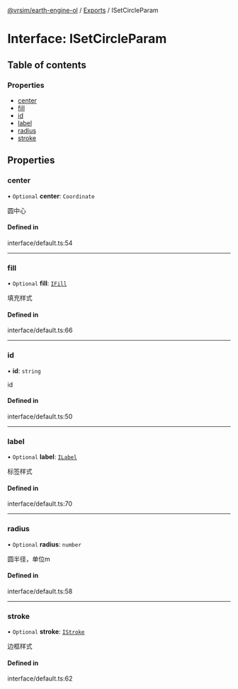 [@vrsim/earth-engine-ol](../README.md) / [Exports](../modules.md) / ISetCircleParam

# Interface: ISetCircleParam

## Table of contents

### Properties

- [center](ISetCircleParam.md#center)
- [fill](ISetCircleParam.md#fill)
- [id](ISetCircleParam.md#id)
- [label](ISetCircleParam.md#label)
- [radius](ISetCircleParam.md#radius)
- [stroke](ISetCircleParam.md#stroke)

## Properties

### center

• `Optional` **center**: `Coordinate`

圆中心

#### Defined in

interface/default.ts:54

___

### fill

• `Optional` **fill**: [`IFill`](IFill.md)

填充样式

#### Defined in

interface/default.ts:66

___

### id

• **id**: `string`

id

#### Defined in

interface/default.ts:50

___

### label

• `Optional` **label**: [`ILabel`](ILabel.md)

标签样式

#### Defined in

interface/default.ts:70

___

### radius

• `Optional` **radius**: `number`

圆半径，单位m

#### Defined in

interface/default.ts:58

___

### stroke

• `Optional` **stroke**: [`IStroke`](IStroke.md)

边框样式

#### Defined in

interface/default.ts:62
